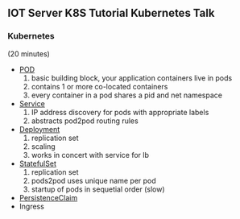IOT Server K8S Tutorial Kubernetes Talk
---

### Kubernetes

  (20 minutes)

  * [POD](https://kubernetes.io/docs/concepts/workloads/pods/pod/)
    1. basic building block, your application containers live in pods
    2. contains 1 or more co-located containers
    3. every container in a pod shares a pid and net namespace
  * [Service](https://kubernetes.io/docs/concepts/services-networking/service/)
    1. IP address discovery for pods with appropriate labels
    2. abstracts pod2pod routing rules
  * [Deployment](https://kubernetes.io/docs/concepts/workloads/controllers/deployment/)
    1. replication set
    2. scaling
    3. works in concert with service for lb
  * [StatefulSet](https://kubernetes.io/docs/concepts/workloads/controllers/statefulset://kubernetes.io/docs/concepts/workloads/controllers/statefulset/)
    1. replication set
    2. pods2pod uses unique name per pod
    3. startup of pods in sequetial order (slow)
  * [PersistenceClaim](https://kubernetes.io/docs/concepts/storage/persistent-volumes/)
  * Ingress

